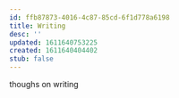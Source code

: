 ```yaml
---
id: ffb87873-4016-4c87-85cd-6f1d778a6198
title: Writing
desc: ''
updated: 1611640753225
created: 1611640404402
stub: false
---
```


thoughs on writing

